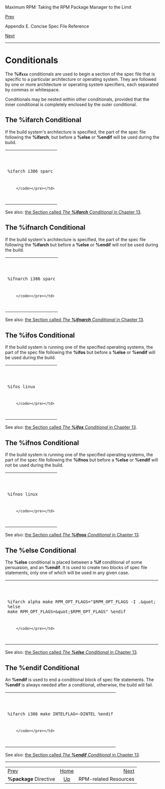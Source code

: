 <div class="NAVHEADER">

Maximum RPM: Taking the RPM Package Manager to the Limit

</div>

[Prev](s1-rpm-specref-package.html)

Appendix E. Concise Spec File Reference

[Next](ch-rpm-resources.html)

-----

<div class="sect1">

# <span id="s1-rpm-specref-conditionals">Conditionals</span>

The **%if`xxx`** conditionals are used to begin a section of the spec
file that is specific to a particular architecture or operating system.
They are followed by one or more architecture or operating system
specifiers, each separated by commas or whitespace.

Conditionals may be nested within other conditionals, provided that the
inner conditional is completely enclosed by the outer conditional.

<div class="sect2">

## <span id="s2-rpm-specref-ifarch">The **%ifarch** Conditional</span>

If the build system's architecture is specified, the part of the spec
file following the **%ifarch**, but before a **%else** or **%endif**
will be used during the build.

<table>
<colgroup>
<col style="width: 100%" />
</colgroup>
<tbody>
<tr class="odd">
<td><pre class="screen"><code>%ifarch i386 sparc

        </code></pre></td>
</tr>
</tbody>
</table>

See also: [the Section called *The **%ifarch** Conditional* in Chapter
13](s1-rpm-inside-conditionals.html#s2-rpm-inside-ifarch-conditional).

</div>

<div class="sect2">

## <span id="s2-rpm-specref-ifnarch">The **%ifnarch** Conditional</span>

If the build system's architecture is specified, the part of the spec
file following the **%ifarch** but before a **%else** or **%endif** will
*not* be used during the build.

<table>
<colgroup>
<col style="width: 100%" />
</colgroup>
<tbody>
<tr class="odd">
<td><pre class="screen"><code>%ifnarch i386 sparc

        </code></pre></td>
</tr>
</tbody>
</table>

See also: [the Section called *The **%ifnarch** Conditional* in Chapter
13](s1-rpm-inside-conditionals.html#s2-rpm-inside-ifnarch-conditional).

</div>

<div class="sect2">

## <span id="s2-rpm-specref-ifos">The **%ifos** Conditional</span>

If the build system is running one of the specified operating systems,
the part of the spec file following the **%ifos** but before a **%else**
or **%endif** will be used during the build.

<table>
<colgroup>
<col style="width: 100%" />
</colgroup>
<tbody>
<tr class="odd">
<td><pre class="screen"><code>%ifos linux

        </code></pre></td>
</tr>
</tbody>
</table>

See also: [the Section called *The **%ifos** Conditional* in Chapter
13](s1-rpm-inside-conditionals.html#s2-rpm-inside-ifos-conditional).

</div>

<div class="sect2">

## <span id="s2-rpm-specref-ifnos">The **%ifnos** Conditional</span>

If the build system is running one of the specified operating systems,
the part of the spec file following the **%ifnos** but before a
**%else** or **%endif** will *not* be used during the build.

<table>
<colgroup>
<col style="width: 100%" />
</colgroup>
<tbody>
<tr class="odd">
<td><pre class="screen"><code>%ifnos linux

        </code></pre></td>
</tr>
</tbody>
</table>

See also: [the Section called *The **%ifnos** Conditional* in Chapter
13](s1-rpm-inside-conditionals.html#s2-rpm-inside-ifnos-conditional).

</div>

<div class="sect2">

## <span id="s2-rpm-specref-else">The **%else** Conditional</span>

The **%else** conditional is placed between a **%if** conditional of
some persuasion, and an **%endif**. It is used to create two blocks of
spec file statements, only one of which will be used in any given case.

<table>
<colgroup>
<col style="width: 100%" />
</colgroup>
<tbody>
<tr class="odd">
<td><pre class="screen"><code>%ifarch alpha
make RPM_OPT_FLAGS=&quot;$RPM_OPT_FLAGS -I .&quot;
%else
make RPM_OPT_FLAGS=&quot;$RPM_OPT_FLAGS&quot;
%endif

        </code></pre></td>
</tr>
</tbody>
</table>

See also: [the Section called *The **%else** Conditional* in Chapter
13](s1-rpm-inside-conditionals.html#s2-rpm-inside-else-conditional).

</div>

<div class="sect2">

## <span id="s2-rpm-specref-endif">The **%endif** Conditional</span>

An **%endif** is used to end a conditional block of spec file
statements. The **%endif** is always needed after a conditional,
otherwise, the build will fail.

<table>
<colgroup>
<col style="width: 100%" />
</colgroup>
<tbody>
<tr class="odd">
<td><pre class="screen"><code>%ifarch i386
make INTELFLAG=-DINTEL
%endif

        </code></pre></td>
</tr>
</tbody>
</table>

See also: [the Section called *The **%endif** Conditional* in Chapter
13](s1-rpm-inside-conditionals.html#s2-rpm-inside-endif-conditional).

</div>

</div>

<div class="NAVFOOTER">

-----

|                                     |                           |                               |
| :---------------------------------- | :-----------------------: | ----------------------------: |
| [Prev](s1-rpm-specref-package.html) |    [Home](index.html)     | [Next](ch-rpm-resources.html) |
| **%package** Directive              | [Up](ch-rpm-specref.html) |         RPM-related Resources |

</div>
